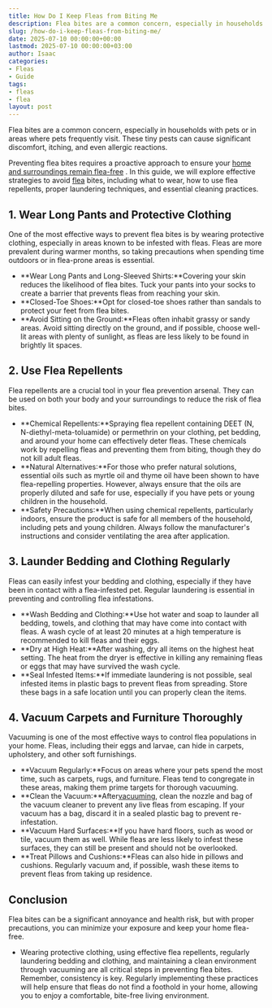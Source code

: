 ```yaml
---
title: How Do I Keep Fleas from Biting Me
description: Flea bites are a common concern, especially in households with pets or in areas where pets frequently visit. These tiny pests can cause significant...
slug: /how-do-i-keep-fleas-from-biting-me/
date: 2025-07-10 00:00:00+00:00
lastmod: 2025-07-10 00:00:00+03:00
author: Isaac
categories:
- Fleas
- Guide
tags:
- fleas
- flea
layout: post
---
```

Flea bites are a common concern, especially in households with pets or in areas where pets frequently visit. These tiny pests can cause significant discomfort, itching, and even allergic reactions.

Preventing flea bites requires a proactive approach to ensure your
[home and surroundings remain flea-free](https://pestpolicy.com/can-humans-carry-[fleas](https://pestpolicy.com/at-what-temperature-do-fleas-die/)-from-one-home-to-another/)
. In this guide, we will explore effective strategies to avoid [flea](https://pestpolicy.com/best-flea-carpet-powder/) bites, including what to wear, how to use flea repellents, proper laundering techniques, and essential cleaning practices.
## 1. Wear Long Pants and Protective Clothing
One of the most effective ways to prevent flea bites is by wearing protective clothing, especially in areas known to be infested with fleas. Fleas are more prevalent during warmer months, so taking precautions when spending time outdoors or in flea-prone areas is essential.
- **Wear Long Pants and Long-Sleeved Shirts:**Covering your skin reduces the likelihood of flea bites. Tuck your pants into your socks to create a barrier that prevents fleas from reaching your skin.
- **Closed-Toe Shoes:**Opt for closed-toe shoes rather than sandals to protect your feet from flea bites.
- **Avoid Sitting on the Ground:**Fleas often inhabit grassy or sandy areas. Avoid sitting directly on the ground, and if possible, choose well-lit areas with plenty of sunlight, as fleas are less likely to be found in brightly lit spaces.
## 2. Use Flea Repellents
Flea repellents are a crucial tool in
your flea prevention
arsenal. They can be used on both your body and your surroundings to reduce the risk of flea bites.
- **Chemical Repellents:**Spraying flea repellent containing DEET (N, N-diethyl-meta-toluamide) or permethrin on your clothing, pet bedding, and around your home can effectively deter fleas. These chemicals work by repelling fleas and preventing them from biting, though they do not kill adult fleas.
- **Natural Alternatives:**For those who prefer natural solutions, essential oils such as myrtle oil and thyme oil have been shown to have flea-repelling properties. However, always ensure that the oils are properly diluted and safe for use, especially if you have pets or young children in the household.
- **Safety Precautions:**When using chemical repellents, particularly indoors, ensure the product is safe for all members of the household, including pets and young children. Always follow the manufacturer's instructions and consider ventilating the area after application.
## 3. Launder Bedding and Clothing Regularly
Fleas can easily infest your bedding and clothing, especially if they have been in contact with a flea-infested pet. Regular laundering is essential in preventing and controlling flea infestations.
- **Wash Bedding and Clothing:**Use hot water and soap to launder all bedding, towels, and clothing that may have come into contact with fleas. A wash cycle of at least 20 minutes at a high temperature is recommended to kill fleas and their eggs.
- **Dry at High Heat:**After washing, dry all items on the highest heat setting. The heat from the dryer is effective in killing any remaining fleas or eggs that may have survived the wash cycle.
- **Seal Infested Items:**If immediate laundering is not possible, seal infested items in plastic bags to prevent fleas from spreading. Store these bags in a safe location until you can properly clean the items.
## 4. Vacuum Carpets and Furniture Thoroughly
Vacuuming is one of the most effective ways to control flea populations in your home. Fleas, including their eggs and larvae, can hide in carpets, upholstery, and other soft furnishings.
- **Vacuum Regularly:**Focus on areas where your pets spend the most time, such as carpets, rugs, and furniture. Fleas tend to congregate in these areas, making them prime targets for thorough vacuuming.
- **Clean the Vacuum:**After[vacuuming](https://pestpolicy.com/best-vacuum-for-fleas/), clean the nozzle and bag of the vacuum cleaner to prevent any live fleas from escaping. If your vacuum has a bag, discard it in a sealed plastic bag to prevent re-infestation.
- **Vacuum Hard Surfaces:**If you have hard floors, such as wood or tile, vacuum them as well. While fleas are less likely to infest these surfaces, they can still be present and should not be overlooked.
- **Treat Pillows and Cushions:**Fleas can also hide in pillows and cushions. Regularly vacuum and, if possible, wash these items to prevent fleas from taking up residence.
## Conclusion
Flea bites can be a significant annoyance and health risk, but with proper precautions, you can minimize your exposure and keep your home flea-free.
- Wearing protective clothing, using effective flea repellents, regularly laundering bedding and clothing, and maintaining a clean environment through vacuuming are all critical steps in preventing flea bites.
Remember, consistency is key. Regularly implementing these practices will help ensure that fleas do not find a foothold in your home, allowing you to enjoy a comfortable, bite-free living environment.
